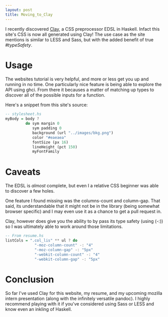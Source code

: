 ```yaml
---
layout: post
title: Moving_to_Clay
---
```


I recently discovered [Clay](http://fvisser.nl/clay/), a CSS preprocessor EDSL
in Haskell. Infact this site's CSS is now all generated using Clay! The use
case as the site mentions is similar to LESS and Sass, but with the added
benefit of true _#typeSafety_.

# Usage #
The websites tutorial is very helpful, and more or less get you up and running
in no time. One particularly nice feature is being able to explore the API
using ghci. From there it becauses a matter of matching up types to discover
all of the possible inputs for a function.

Here's a snippet from this site's source:
```haskell
-- stylesheet.hs
myBody = body ?
         do sym margin 0
            sym padding 0
            background (url "../images/bkg.png")
            color "#eaeaea"
            fontSize (px 16)
            lineHeight (pct 150)
            myFontFamily
```

# Caveats #
The EDSL is _almost_ complete, but even I a relative CSS beginner was able to
discover a few holes. 

One feature I found missing was the columns-count and column-gap.
That said, its understandable that it might not be in the library
(being somewhat browser specific) and I may even use it as a chance to get a
pull request in.

Clay, however does give you the ability to by pass its type safety (using (-:))
so I was ultimately able to work around those limitations.

```haskell
-- From resume.hs
listCols = ".col_lis" ** ul ? do
             "-moz-column-count" -: "4"
             "-moz-column-gap" -: "5px"
             "-webkit-column-count" -: "4"
             "-webkit-column-gap" -: "5px"
```

# Conclusion #
So far I've used Clay for this website, my resume, and my upcoming mozilla
intern presentation (along with the infinitely versatile pandoc). I highly
recommend playing with it if you've considered using Sass or LESS and know
even an inkling of Haskell.
